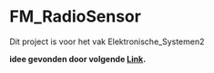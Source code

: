 # FM_RadioSensor
Dit project is voor het vak Elektronische_Systemen2

**idee gevonden door volgende [Link](https://electronicsprojectshub.com/fm-receiver-circuit/).**
